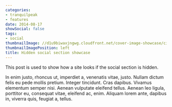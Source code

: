 ```yaml
---
categories:
- tranquilpeak
- features
date: 2014-08-17
showSocial: false
tags:
- social
thumbnailImage: //d1u9biwaxjngwg.cloudfront.net/cover-image-showcase/city-750.jpg
thumbnailImagePosition: left
title: Hidden social section showcase
---
```


This post is used to show how a site looks if the social section is hidden.
<!--more-->

In enim justo, rhoncus ut, imperdiet a, venenatis vitae, justo. Nullam dictum felis eu pede mollis pretium. Integer tincidunt. Cras dapibus. Vivamus elementum semper nisi. Aenean vulputate eleifend tellus. Aenean leo ligula, porttitor eu, consequat vitae, eleifend ac, enim. Aliquam lorem ante, dapibus in, viverra quis, feugiat a, tellus.
